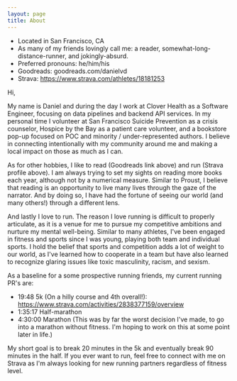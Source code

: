 ```yaml
---
layout: page
title: About
---
```


* Located in San Francisco, CA
* As many of my friends lovingly call me: a reader, somewhat-long-distance-runner, and jokingly-absurd.
* Preferred pronouns: he/him/his
* Goodreads: goodreads.com/danielvd
* Strava: https://www.strava.com/athletes/18181253

Hi,

My name is Daniel and during the day I work at Clover Health as a Software Engineer, focusing on data pipelines and backend API services. In my personal time I volunteer at San Francisco Suicide Prevention as a crisis counselor, Hospice by the Bay as a patient care volunteer, and a bookstore pop-up focused on POC and minority / under-represented authors. I believe in connecting intentionally with my community around me and making a local impact on those as much as I can.

As for other hobbies, I like to read (Goodreads link above) and run (Strava profile above). I am always trying to set my sights on reading more books each year, although not by a numerical measure. Similar to Proust, I believe that reading is an opportunity to live many lives through the gaze of the narrator. And by doing so, I have had the fortune of seeing our world (and many others!) through a different lens.

And lastly I love to run. The reason I love running is difficult to properly articulate, as it is a venue for me to pursue my competitive ambitions and nurture my mental well-being. Similar to many athletes, I've been engaged in fitness and sports since I was young, playing both team and individual sports. I hold the belief that sports and competition adds a lot of weight to our world, as I've learned how to cooperate in a team but have also learned to recognize glaring issues like toxic masculinity, racism, and sexism.

As a baseline for a some prospective running friends, my current running PR's are:

* 19:48 5k (On a hilly course and 4th overall!): https://www.strava.com/activities/2838377159/overview
* 1:35:17 Half-marathon
* 4:30:00 Marathon (This was by far the worst decision I've made, to go into a marathon without fitness. I'm hoping to work on this at some point later in life.)

My short goal is to break 20 minutes in the 5k and eventually break 90 minutes in the half. If you ever want to run, feel free to connect with me on Strava as I'm always looking for new running partners regardless of fitness level.

